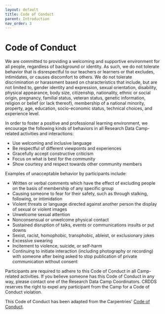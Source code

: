 ```yaml
---
layout: default
title: Code of Conduct
parent: Introduction
nav_order: 3
---
```

# Code of Conduct

We are committed to providing a welcoming and supportive environment for all people, regardless of background or identity. As such, we do not tolerate behavior that is disrespectful to our teachers or learners or that excludes, intimidates, or causes discomfort to others. We do not tolerate discrimination or harassment based on characteristics that include, but are not limited to, gender identity and expression, sexual orientation, disability, physical appearance, body size, citizenship, nationality, ethnic or social origin, pregnancy, familial status, veteran status, genetic information, religion or belief (or lack thereof), membership of a national minority, property, age, education, socio-economic status, technical choices, and experience level.

In order to foster a positive and professional learning environment, we encourage the following kinds of behaviors in all Research Data Camp-related activities and interactions:

* Use welcoming and inclusive language
* Be respectful of different viewpoints and experiences
* Gracefully accept constructive criticism
* Focus on what is best for the community
* Show courtesy and respect towards other community members

Examples of unacceptable behavior by participants include:

* Written or verbal comments which have the effect of excluding people on the basis of membership of any specific group
* Causing someone to fear for their safety, such as through stalking, following, or intimidation
* Violent threats or language directed against another person
the display of sexual or violent images
* Unwelcome sexual attention
* Nonconsensual or unwelcome physical contact
* Sustained disruption of talks, events or communications
insults or put downs
* Sexist, racist, homophobic, transphobic, ableist, or exclusionary jokes
* Excessive swearing
* Incitement to violence, suicide, or self-harm
* Continuing to initiate interaction (including photography or recording) with someone after being asked to stop
publication of private communication without consent


Participants are required to adhere to this Code of Conduct in all Camp-related activities. If you believe someone has this Code of Conduct in any way, please contact one of the Research Data Camp Coordinators. CRDDS reserves the right to expel any participant from the Camp for a Code of Conduct violation.

This Code of Conduct has been adapted from the Carpentries' [Code of Conduct](https://docs.carpentries.org/topic_folders/policies/code-of-conduct.html). 
